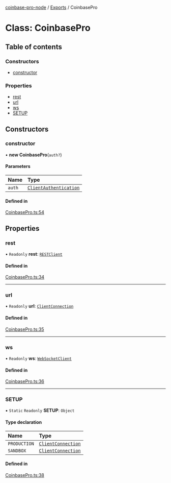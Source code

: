 [coinbase-pro-node](../README.md) / [Exports](../modules.md) / CoinbasePro

# Class: CoinbasePro

## Table of contents

### Constructors

- [constructor](CoinbasePro.md#constructor)

### Properties

- [rest](CoinbasePro.md#rest)
- [url](CoinbasePro.md#url)
- [ws](CoinbasePro.md#ws)
- [SETUP](CoinbasePro.md#setup)

## Constructors

### constructor

• **new CoinbasePro**(`auth?`)

#### Parameters

| Name   | Type                                                         |
| :----- | :----------------------------------------------------------- |
| `auth` | [`ClientAuthentication`](../modules.md#clientauthentication) |

#### Defined in

[CoinbasePro.ts:54](https://github.com/bennycode/coinbase-pro-node/blob/caaa670/src/CoinbasePro.ts#L54)

## Properties

### rest

• `Readonly` **rest**: [`RESTClient`](RESTClient.md)

#### Defined in

[CoinbasePro.ts:34](https://github.com/bennycode/coinbase-pro-node/blob/caaa670/src/CoinbasePro.ts#L34)

---

### url

• `Readonly` **url**: [`ClientConnection`](../interfaces/ClientConnection.md)

#### Defined in

[CoinbasePro.ts:35](https://github.com/bennycode/coinbase-pro-node/blob/caaa670/src/CoinbasePro.ts#L35)

---

### ws

• `Readonly` **ws**: [`WebSocketClient`](WebSocketClient.md)

#### Defined in

[CoinbasePro.ts:36](https://github.com/bennycode/coinbase-pro-node/blob/caaa670/src/CoinbasePro.ts#L36)

---

### SETUP

▪ `Static` `Readonly` **SETUP**: `Object`

#### Type declaration

| Name         | Type                                                    |
| :----------- | :------------------------------------------------------ |
| `PRODUCTION` | [`ClientConnection`](../interfaces/ClientConnection.md) |
| `SANDBOX`    | [`ClientConnection`](../interfaces/ClientConnection.md) |

#### Defined in

[CoinbasePro.ts:38](https://github.com/bennycode/coinbase-pro-node/blob/caaa670/src/CoinbasePro.ts#L38)
